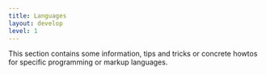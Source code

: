 ```yaml
---
title: Languages
layout: develop
level: 1
---
```


This section contains some information, tips and tricks or concrete howtos for
specific programming or markup languages.
